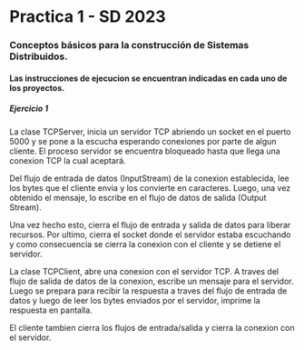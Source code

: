 # Practica 1 - SD 2023

### Conceptos básicos para la construcción de Sistemas Distribuidos.
#### Las instrucciones de ejecucion se encuentran indicadas en cada uno de los proyectos.

##### Ejercicio 1
La clase TCPServer, inicia un servidor TCP abriendo un socket en el puerto 5000 y se pone a la escucha esperando conexiones por parte de algun cliente. El proceso servidor se encuentra bloqueado hasta que llega una conexion TCP la cual aceptará.

Del flujo de entrada de datos (InputStream) de la conexion establecida, lee los bytes que el cliente envia y los convierte en caracteres. Luego, una vez obtenido el mensaje, lo escribe en el flujo de datos de salida (Output Stream).

Una vez hecho esto, cierra el flujo de entrada y salida de datos para liberar recursos. Por ultimo, cierra el socket donde el servidor estaba escuchando y como consecuencia se cierra la conexion con el cliente y se detiene el servidor.

La clase TCPClient, abre una conexion con el servidor TCP. A traves del flujo de salida de datos de la conexion, escribe un mensaje para el servidor. Luego se prepara para recibir la respuesta a traves del flujo de entrada de datos y luego de leer los bytes enviados por el servidor, imprime la respuesta en pantalla.

El cliente tambien cierra los flujos de entrada/salida y cierra la conexion con el servidor.